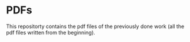 # PDFs
This repositorty contains the pdf files of the previously done work (all the pdf files written from the beginning). 
